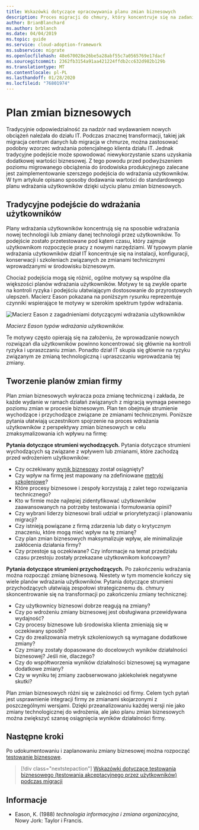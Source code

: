 ```yaml
---
title: Wskazówki dotyczące opracowywania planu zmian biznesowych
description: Proces migracji do chmury, który koncentruje się na zadaniach migrowania obciążeń do chmury.
author: BrianBlanchard
ms.author: brblanch
ms.date: 04/04/2019
ms.topic: guide
ms.service: cloud-adoption-framework
ms.subservice: migrate
ms.openlocfilehash: 48e670028e26be5a28abf55c7a0565769e17dacf
ms.sourcegitcommit: 2362fb3154a91aa421224ffdb2cc632d982b129b
ms.translationtype: MT
ms.contentlocale: pl-PL
ms.lasthandoff: 01/28/2020
ms.locfileid: "76801974"
---
```

# <a name="business-change-plan"></a>Plan zmian biznesowych

Tradycyjnie odpowiedzialność za nadzór nad wydawaniem nowych obciążeń należała do działu IT. Podczas znacznej transformacji, takiej jak migracja centrum danych lub migracja w chmurze, można zastosować podobny wzorzec wdrażania potencjalnego klienta działu IT. Jednak tradycyjne podejście może spowodować niewykorzystanie szans uzyskania dodatkowej wartości biznesowej. Z tego powodu przed podwyższeniem poziomu migrowanego obciążenia do środowiska produkcyjnego zalecane jest zaimplementowanie szerszego podejścia do wdrażania użytkowników. W tym artykule opisano sposoby dodawania wartości do standardowego planu wdrażania użytkowników dzięki użyciu planu zmian biznesowych.

## <a name="traditional-user-adoption-approach"></a>Tradycyjne podejście do wdrażania użytkowników

Plany wdrażania użytkowników koncentrują się na sposobie wdrażania nowej technologii lub zmiany danej technologii przez użytkowników. To podejście zostało przetestowane pod kątem czasu, który zajmuje użytkownikom rozpoczęcie pracy z nowymi narzędziami. W typowym planie wdrażania użytkowników dział IT koncentruje się na instalacji, konfiguracji, konserwacji i szkoleniach związanych ze zmianami technicznymi wprowadzanymi w środowisku biznesowym.

Chociaż podejścia mogą się różnić, ogólne motywy są wspólne dla większości planów wdrażania użytkowników. Motywy te są zwykle oparte na kontroli ryzyka i podejściu ułatwiającym dostosowanie do przyrostowych ulepszeń. Macierz Eason pokazana na poniższym rysunku reprezentuje czynniki wspierające te motywy w szerokim spektrum typów wdrażania.

![Macierz Eason z zagadnieniami dotyczącymi wdrażania użytkowników](../../../_images/migrate/eason-matrix.jpg)

*Macierz Eason typów wdrażania użytkowników.*

Te motywy często opierają się na założeniu, że wprowadzanie nowych rozwiązań dla użytkowników powinno koncentrować się głównie na kontroli ryzyka i upraszczaniu zmian. Ponadto dział IT skupia się głównie na ryzyku związanym ze zmianą technologiczną i upraszczaniu wprowadzania tej zmiany.

## <a name="create-business-change-plans"></a>Tworzenie planów zmian firmy

Plan zmian biznesowych wykracza poza zmianę techniczną i zakłada, że każde wydanie w ramach działań związanych z migracją wymaga pewnego poziomu zmian w procesie biznesowym. Plan ten obejmuje strumienie wychodzące i przychodzące związane ze zmianami technicznymi. Poniższe pytania ułatwiają uczestnikom spojrzenie na proces wdrażania użytkowników z perspektywy zmian biznesowych w celu zmaksymalizowania ich wpływu na firmę:

**Pytania dotyczące strumieni wychodzących.** Pytania dotyczące strumieni wychodzących są związane z wpływem lub zmianami, które zachodzą przed wdrożeniem użytkowników:

- Czy oczekiwany [wynik biznesowy](../../../strategy/business-outcomes/index.md) został osiągnięty?
- Czy wpływ na firmę jest mapowany na zdefiniowane [metryki szkoleniowe](../../../strategy/learning-metrics.md)?
- Które procesy biznesowe i zespoły korzystają z zalet tego rozwiązania technicznego?
- Kto w firmie może najlepiej zidentyfikować użytkowników zaawansowanych na potrzeby testowania i formułowania opinii?
- Czy wybrani liderzy biznesowi brali udział w priorytetyzacji i planowaniu migracji?
- Czy istnieją powiązane z firmą zdarzenia lub daty o krytycznym znaczeniu, które mogą mieć wpływ na tę zmianę?
- Czy plan zmian biznesowych maksymalizuje wpływ, ale minimalizuje zakłócenia działania firmy?
- Czy przestoje są oczekiwane? Czy informacje na temat przedziału czasu przestoju zostały przekazane użytkownikom końcowym?

**Pytania dotyczące strumieni przychodzących.** Po zakończeniu wdrażania można rozpocząć zmianę biznesową. Niestety w tym momencie kończy się wiele planów wdrażania użytkowników. Pytania dotyczące strumieni przychodzących ułatwiają zespołowi strategicznemu ds. chmury skoncentrowanie się na transformacji po zakończeniu zmiany technicznej:

- Czy użytkownicy biznesowi dobrze reagują na zmiany?
- Czy po wdrożeniu zmiany biznesowej jest obsługiwana przewidywana wydajność?
- Czy procesy biznesowe lub środowiska klienta zmieniają się w oczekiwany sposób?
- Czy do zrealizowania metryk szkoleniowych są wymagane dodatkowe zmiany?
- Czy zmiany zostały dopasowane do docelowych wyników działalności biznesowej? Jeśli nie, dlaczego?
- Czy do współtworzenia wyników działalności biznesowej są wymagane dodatkowe zmiany?
- Czy w wyniku tej zmiany zaobserwowano jakiekolwiek negatywne skutki?

Plan zmian biznesowych różni się w zależności od firmy. Celem tych pytań jest usprawnienie integracji firmy ze zmianami skojarzonymi z poszczególnymi wersjami. Dzięki przeanalizowaniu każdej wersji nie jako zmiany technologicznej do wdrożenia, ale jako planu zmian biznesowych można zwiększyć szansę osiągnięcia wyników działalności firmy.

## <a name="next-steps"></a>Następne kroki

Po udokumentowaniu i zaplanowaniu zmiany biznesowej można rozpocząć [testowanie biznesowe](./business-test.md).

> [!div class="nextstepaction"]
> [Wskazówki dotyczące testowania biznesowego (testowania akceptacyjnego przez użytkowników) podczas migracji](./business-test.md)

## <a name="references"></a>Informacje

- Eason, K. (1988) _technologia informacyjna i zmiana organizacyjna_, Nowy Jork: Taylor i Francis.
